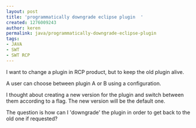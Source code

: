 ```yaml
---
layout: post
title: 'programmatically downgrade eclipse plugin  '
created: 1276009243
author: keren
permalink: java/programmatically-downgrade-eclipse-plugin
tags:
- JAVA
- SWT
- SWT RCP
---
```

<p>I&nbsp;want to change a plugin in RCP product, but to keep the old plugin alive.</p>
<p>A user can choose between plugin A or B using a configuration.</p>
<p>I&nbsp;thought about creating a new version for the plugin and switch between them according to a flag. The new version will be the default one.</p>
<p>The question is how can I&nbsp;'downgrade' the plugin in order to get back to the old one if requested?</p>
